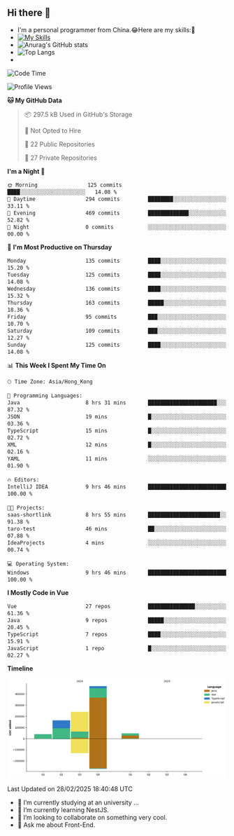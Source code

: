 ## Hi there 👋
- I'm a personal programmer from China.😂Here are my skills:🤔
- [![My Skills](https://skillicons.dev/icons?i=js,html,css,vue,typescript,java,golang)](https://skillicons.dev)
- ![Anurag's GitHub stats](https://github-readme-stats.vercel.app/api?username=FluffyChi-Xing&count_private=true&show_icons=true&theme=radical)
- ![Top Langs](https://github-readme-stats.vercel.app/api/top-langs/?username=FluffyChi-Xing)
- <!--START_SECTION:waka-->
![Code Time](http://img.shields.io/badge/Code%20Time-1%2C130%20hrs%2053%20mins-blue)

![Profile Views](http://img.shields.io/badge/Profile%20Views-0-blue)

**🐱 My GitHub Data** 

> 📦 297.5 kB Used in GitHub's Storage 
 > 
> 🚫 Not Opted to Hire
 > 
> 📜 22 Public Repositories 
 > 
> 🔑 27 Private Repositories 
 > 
**I'm a Night 🦉** 

```text
🌞 Morning                125 commits         ████░░░░░░░░░░░░░░░░░░░░░   14.08 % 
🌆 Daytime                294 commits         ████████░░░░░░░░░░░░░░░░░   33.11 % 
🌃 Evening                469 commits         █████████████░░░░░░░░░░░░   52.82 % 
🌙 Night                  0 commits           ░░░░░░░░░░░░░░░░░░░░░░░░░   00.00 % 
```
📅 **I'm Most Productive on Thursday** 

```text
Monday                   135 commits         ████░░░░░░░░░░░░░░░░░░░░░   15.20 % 
Tuesday                  125 commits         ████░░░░░░░░░░░░░░░░░░░░░   14.08 % 
Wednesday                136 commits         ████░░░░░░░░░░░░░░░░░░░░░   15.32 % 
Thursday                 163 commits         █████░░░░░░░░░░░░░░░░░░░░   18.36 % 
Friday                   95 commits          ███░░░░░░░░░░░░░░░░░░░░░░   10.70 % 
Saturday                 109 commits         ███░░░░░░░░░░░░░░░░░░░░░░   12.27 % 
Sunday                   125 commits         ████░░░░░░░░░░░░░░░░░░░░░   14.08 % 
```


📊 **This Week I Spent My Time On** 

```text
🕑︎ Time Zone: Asia/Hong_Kong

💬 Programming Languages: 
Java                     8 hrs 31 mins       ██████████████████████░░░   87.32 % 
JSON                     19 mins             █░░░░░░░░░░░░░░░░░░░░░░░░   03.36 % 
TypeScript               15 mins             █░░░░░░░░░░░░░░░░░░░░░░░░   02.72 % 
XML                      12 mins             █░░░░░░░░░░░░░░░░░░░░░░░░   02.16 % 
YAML                     11 mins             ░░░░░░░░░░░░░░░░░░░░░░░░░   01.90 % 

🔥 Editors: 
IntelliJ IDEA            9 hrs 46 mins       █████████████████████████   100.00 % 

🐱‍💻 Projects: 
saas-shortlink           8 hrs 55 mins       ███████████████████████░░   91.38 % 
taro-test                46 mins             ██░░░░░░░░░░░░░░░░░░░░░░░   07.88 % 
IdeaProjects             4 mins              ░░░░░░░░░░░░░░░░░░░░░░░░░   00.74 % 

💻 Operating System: 
Windows                  9 hrs 46 mins       █████████████████████████   100.00 % 
```

**I Mostly Code in Vue** 

```text
Vue                      27 repos            ███████████████░░░░░░░░░░   61.36 % 
Java                     9 repos             █████░░░░░░░░░░░░░░░░░░░░   20.45 % 
TypeScript               7 repos             ████░░░░░░░░░░░░░░░░░░░░░   15.91 % 
JavaScript               1 repo              █░░░░░░░░░░░░░░░░░░░░░░░░   02.27 % 
```



**Timeline**

![Lines of Code chart](https://raw.githubusercontent.com/FluffyChi-Xing/FluffyChi-Xing/main/assets/bar_graph.png)


 Last Updated on 28/02/2025 18:40:48 UTC
<!--END_SECTION:waka-->
- 🔭 I’m currently studying at an university ...
- 🌱 I’m currently learning NestJS.
- 👯 I’m looking to collaborate on something very cool.
- 💬 Ask me about Front-End.
